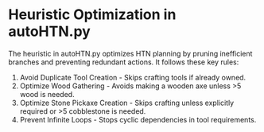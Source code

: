 # Heuristic Optimization in autoHTN.py
The heuristic in autoHTN.py optimizes HTN planning by pruning inefficient branches and preventing redundant actions. It follows these key rules:
1. Avoid Duplicate Tool Creation - Skips crafting tools if already owned.
2. Optimize Wood Gathering - Avoids making a wooden axe unless >5 wood is needed.
3. Optimize Stone Pickaxe Creation - Skips crafting unless explicitly required or >5 cobblestone is needed.
4. Prevent Infinite Loops - Stops cyclic dependencies in tool requirements.
